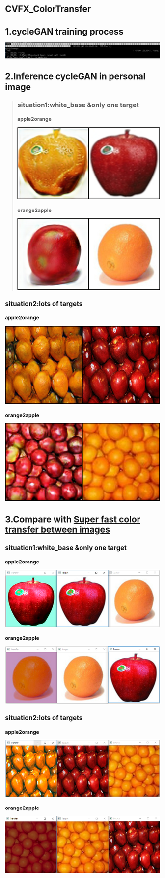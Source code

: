 # CVFX_ColorTransfer 

  # 1.cycleGAN training process 
  ![image](https://github.com/CharlieYao1996/CVFX_ColorTransfer-/blob/master/progress%20bar.png)
  # 2.Inference cycleGAN in personal image
  >## situation1:white_base &only one target
  >### apple2orange
  >![image](https://github.com/CharlieYao1996/CVFX_ColorTransfer-/blob/master/apple2orange_Epoch200_01.png)
  >### orange2apple
  >![image](https://github.com/CharlieYao1996/CVFX_ColorTransfer-/blob/master/orange2apple_Epoch200_01.png)
  ## situation2:lots of targets
  ### apple2orange
  ![image](https://github.com/CharlieYao1996/CVFX_ColorTransfer-/blob/master/apple2orange_Epoch200_02.PNG)
  ### orange2apple
  ![image](https://github.com/CharlieYao1996/CVFX_ColorTransfer-/blob/master/orange2apple_Epoch200_02.PNG)
  # 3.Compare with [Super fast color transfer between images](https://github.com/jrosebr1/color_transfer)
  ## situation1:white_base &only one target
  ### apple2orange
  ![image](https://github.com/CharlieYao1996/CVFX_ColorTransfer-/blob/master/apple2orange_ref_01.png)
  ### orange2apple
  ![image](https://github.com/CharlieYao1996/CVFX_ColorTransfer-/blob/master/orange2apple_ref_01.png)
  ## situation2:lots of targets
  ### apple2orange
  ![image](https://github.com/CharlieYao1996/CVFX_ColorTransfer-/blob/master/apple2orange_ref_02.PNG)
  ### orange2apple
  ![image](https://github.com/CharlieYao1996/CVFX_ColorTransfer-/blob/master/orange2apple_ref_02.PNG)
